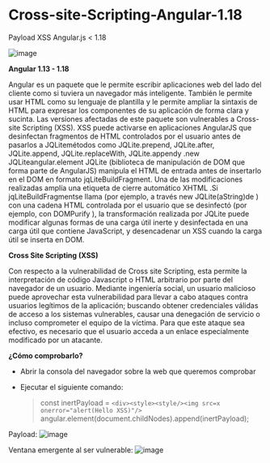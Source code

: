 # Cross-site-Scripting-Angular-1.18
Payload XSS Angular.js &lt; 1.18

![image](https://www.megaleechers.com/storage/AngularJS-Icon.png)


**Angular 1.13 - 1.18**

Angular es un paquete que le permite escribir aplicaciones web del lado del cliente como si tuviera un navegador más inteligente. También le permite usar HTML como su lenguaje de plantilla y le permite ampliar la sintaxis de HTML para expresar los componentes de su aplicación de forma clara y sucinta.
Las versiones afectadas de este paquete son vulnerables a Cross-site Scripting (XSS). XSS puede activarse en aplicaciones AngularJS que desinfectan fragmentos de HTML controlados por el usuario antes de pasarlos a JQLitemétodos como JQLite.prepend, JQLite.after, JQLite.append, JQLite.replaceWith, JQLite.appendy .new JQLiteangular.element
JQLite (biblioteca de manipulación de DOM que forma parte de AngularJS) manipula el HTML de entrada antes de insertarlo en el DOM en formato jqLiteBuildFragment.
Una de las modificaciones realizadas amplía una etiqueta de cierre automático XHTML .Si jqLiteBuildFragmentse llama (por ejemplo, a través new JQLite(aString)de ) con una cadena HTML controlada por el usuario que se desinfectó (por ejemplo, con DOMPurify ), la transformación realizada por JQLite puede modificar algunas formas de una carga útil inerte y desinfectada en una carga útil que contiene JavaScript, y desencadenar un XSS cuando la carga útil se inserta en DOM.

**Cross Site Scripting (XSS)**

Con respecto a la vulnerabilidad de Cross site Scripting, esta permite la interpretación de 
código Javascript o HTML arbitrario por parte del navegador de un usuario. Mediante ingeniería 
social, un usuario malicioso puede aprovechar esta vulnerabilidad para llevar a cabo ataques 
contra usuarios legítimos de la aplicación; buscando obtener credenciales válidas de acceso a 
los sistemas vulnerables, causar una denegación de servicio o incluso comprometer el equipo 
de la víctima. Para que este ataque sea efectivo, es necesario que el usuario acceda a un enlace 
especialmente modificado por un atacante.

**¿Cómo comprobarlo?**

- Abrir la consola del navegador sobre la web que queremos comprobar
- Ejecutar el siguiente comando:

   > const inertPayload = `<div><style><style/><img src=x onerror="alert(Hello XSS)"/>`
   > angular.element(document.childNodes).append(inertPayload);

Payload:
    ![image](https://user-images.githubusercontent.com/93614373/175279760-65b393de-ba06-4a8e-9d31-d5def7bbf7f2.png)
    
Ventana emergente al ser vulnerable:
![image](https://user-images.githubusercontent.com/93614373/175279876-ac60a27d-e8de-4025-a1fa-0e070c74e162.png)
